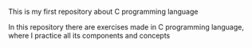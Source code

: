 This is my first repository about C programming language 

In this repository there are exercises made in C programming language, where I practice all its components and concepts
